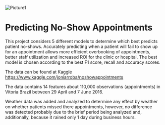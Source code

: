 ![Picture1](https://user-images.githubusercontent.com/35669027/106232266-92898300-61c1-11eb-8596-ad4b5b00da09.png?raw=true "Optional Title")

# Predicting No-Show Appointments

This project considers 5 different models to determine which best predicts patient no-shows. Accurately predicting when a patient will fail to show up for an appointment allows more efficient overbooking of appointments, better staff utilization and increased ROI for the clinic or hospital. The best model is chosen according to the best F1 score, recall and accuracy scores.

The data can be found at Kaggle https://www.kaggle.com/joniarroba/noshowappointments

The data contains 14 features about 110,000 observations (appointments) in Vitoria Brazil between 29 April and 7 June 2016. 

Weather data was added and analyzed to determine any effect by weather on whether patients missed there appointments, however, no difference was detected probably due to the brief period being analyzed and, additionally, because it rained only 1 day during business hours. 



